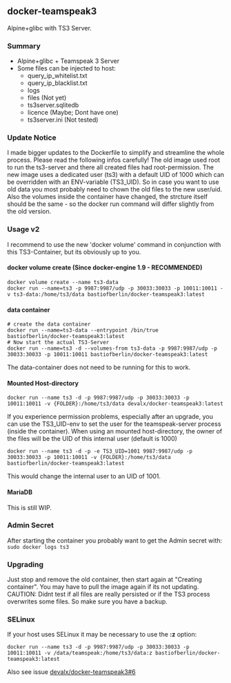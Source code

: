 ## docker-teamspeak3

Alpine+glibc with TS3 Server.

### Summary
* Alpine+glibc + Teamspeak 3 Server
* Some files can be injected to host:
  * query_ip_whitelist.txt
  * query_ip_blacklist.txt
  * logs
  * files (Not yet)
  * ts3server.sqlitedb 
  * licence (Maybe; Dont have one)
  * ts3server.ini (Not tested)

### Update Notice
I made bigger updates to the Dockerfile to simplify and streamline the whole process. Please read the following infos carefully!
The old image used root to run the ts3-server and there all created files had root-permission. The new image uses a dedicated user (ts3) with a default UID of 1000 which can be overridden with an ENV-variable (TS3_UID). So in case you want to use old data you most probably need to chown the old files to the new user/uid.
Also the volumes inside the container have changed, the strcture itself should be the same - so the docker run command will differ slightly from the old version.

### Usage v2
I recommend to use the new 'docker volume' command in conjunction with this TS3-Container, but its obviously up to you.

#### docker volume create (Since docker-engine 1.9 - RECOMMENDED) 
```
docker volume create --name ts3-data
docker run --name=ts3 -p 9987:9987/udp -p 30033:30033 -p 10011:10011 -v ts3-data:/home/ts3/data bastiofberlin/docker-teamspeak3:latest
```

#### data container

```
# create the data container
docker run --name=ts3-data --entrypoint /bin/true bastiofberlin/docker-teamspeak3:latest
# Now start the actual TS3-Server
docker run --name=ts3 -d --volumes-from ts3-data -p 9987:9987/udp -p 30033:30033 -p 10011:10011 bastiofberlin/docker-teamspeak3:latest
```

The data-container does not need to be running for this to work.

#### Mounted Host-directory
```
docker run --name ts3 -d -p 9987:9987/udp -p 30033:30033 -p 10011:10011 -v {FOLDER}:/home/ts3/data devalx/docker-teamspeak3:latest
```

If you experience permission problems, especially after an upgrade, you can use the TS3_UID-env to set the user for the teamspeak-server process (inside the container). When using an mounted host-directory, the owner of the files will be the UID of this internal user (default is 1000)

```
docker run --name ts3 -d -p -e TS3_UID=1001 9987:9987/udp -p 30033:30033 -p 10011:10011 -v {FOLDER}:/home/ts3/data bastiofberlin/docker-teamspeak3:latest
```
This would change the internal user to an UID of 1001.  


#### MariaDB

This is still WIP.
    
### Admin Secret
After starting the container you probably want to get the Admin secret with:
`sudo docker logs ts3` 
    
### Upgrading
Just stop and remove the old container, then start again at "Creating container". You may have to pull the image again if its not updating.
CAUTION: Didnt test if all files are really persisted or if the TS3 process overwrites some files. So make sure you have a backup. 

### SELinux
If your host uses SELinux it may be necessary to use the **:z** option:
```
docker run --name ts3 -d -p 9987:9987/udp -p 30033:30033 -p 10011:10011 -v /data/teamspeak:/home/ts3/data:z bastiofberlin/docker-teamspeak3:latest
```
Also see issue [devalx/docker-teamspeak3#6](https://github.com/devalx/docker-teamspeak3/issues/6)
